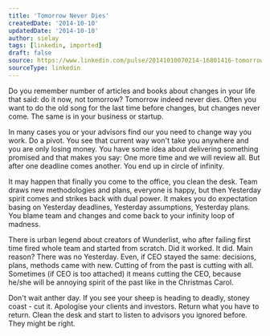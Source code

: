 ```yaml
---
title: 'Tomorrow Never Dies'
createdDate: '2014-10-10'
updatedDate: '2014-10-10'
author: sielay
tags: [linkedin, imported]
draft: false
source: https://www.linkedin.com/pulse/20141010070214-16801416-tomorrow-never-dies/
sourceType: linkedin
---
```


Do you remember number of articles and books about changes in your life that said: do it now, not tomorrow? Tomorrow indeed never dies. Often you want to do the old song for the last time before changes, but changes never come. The same is in your business or startup.

In many cases you or your advisors find our you need to change way you work. Do a pivot. You see that current way won't take you anywhere and you are only losing money. You have some idea about delivering something promised and that makes you say: One more time and we will review all. But after one deadline comes another. You end up in circle of infinity.

It may happen that finally you come to the office, you clean the desk. Team draws new methodologies and plans, everyone is happy, but then Yesterday spirit comes and strikes back with dual power. It makes you do expectation basing on Yesterday deadlines, Yesterday assumptions, Yesterday plans. You blame team and changes and come back to your infinity loop of madness.

There is urban legend about creators of Wunderlist, who after failing first time fired whole team and started from scratch. Did it worked. It did. Main reason? There was no Yesterday. Even, if CEO stayed the same: decisions, plans, methods came with new. Cutting of from the past is cutting with all. Sometimes (if CEO is too attached) it means cutting the CEO, because he/she will be annoying spirit of the past like in the Christmas Carol.

Don't wait anther day. If you see your sheep is heading to deadly, stoney coast - cut it. Apologise your clients and investors. Return what you have to return. Clean the desk and start to listen to advisors you ignored before. They might be right.

